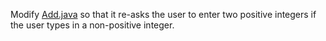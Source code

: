 Modify [Add.java](https://introcs.cs.princeton.edu/java/15inout/Add.java.html) so that it re-asks the user to enter two positive integers if the user types in a non-positive integer.